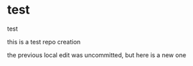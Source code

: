 # test
test


this is a test repo creation

the previous local edit was uncommitted, but here is a new one